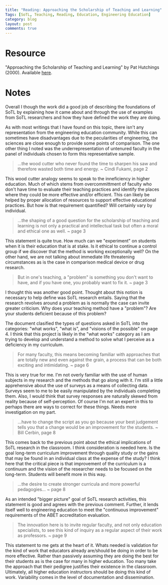 ```yaml
---
title: "Reading: Approaching the Scholarship of Teaching and Learning"
Tags: [SoTL, Teaching, Reading, Education, Engineering Education]
category: blog
layout: post
comments: true
---
```


# Resource
  "Approaching the Scholarship of Teaching and Learning" by Pat Hutchings (2000). Available [here](http://www.carnegiefoundation.org/elibrary/approaching-scholarship-teaching-and-learning).

# Notes
Overall I though the work did a good job of describing the foundations of SoTL by explaining how it came about and through the use of examples from SoTL researchers and how they have defined the work they are doing.

As with most writings that I have found on this topic, there isn't any representation from the engineering education community. While this can sometimes have disadvantages due to the pecularities of engineering, the sciences are close enough to provide some points of comparison. The one other thing I noted was the underrepresentation of untenured faculty in the panel of individuals chosen to form this representative sample.

> ...the wood cutter who never found the time to sharpen his saw and therefore wasted both time and energy. ~ Cindi Fukami, page 2

This wood cutter analogy seems to speak to the inneficiency in higher education. Much of which stems from overcommittment of faculty who don't have time to evaluate their teaching practices and identify the places where they could be more effective and/or efficient. This can likely be helped by proper allocation of resources to support effective educational practices. But how is that requirement quantified? Will certainly vary by individual.

> ...the shaping of a good question for the scholarship of teaching and learning is not only a practical and intellectual task but often a moral and ethical one as well. ~ page 3

This statement is quite true. How much can we "experiment" on students when it is their education that is at stake. Is it ethical to continue a control group if we discover that the method is working exceptionally well? On the other hand, we are not talking about immediate life threatening circumstances as is the case in comparison medical device or drug research.

> But in one's teaching, a "problem" is something you don't want to have, and if you have one, you probably want to fix it. ~ page 3

I thought this was another good point. Thought about this notion is necessary to help define was SoTL research entails. Saying that the research revolves around a problem as is normally the case can invite greater criticism. Why does your teaching method have a "problem"? Are your students deficient because of this problem?

The document clasified the types of questions asked in SoTL into the categories: "what works", "what is", and "visions of the possible" on page 4. I think that this project is likely in the "what works" category as I am trying to develop and understand a method to solve what I perceive as a deficiency in my curriculum.

> For many faculty, this means becoming familiar with approaches that are totally new and even against the grain, a process that can be both exciting and intimidating. ~ page 6

This is very true for me. I'm not overly familiar with the use of human subjects in my research and the methods that go along with it. I'm still a little apprehensive about the use of surveys as a means of collecting data. Surveys seem to me to be easily manipulated by the individuals completing them. Also, I would think that survey responses are naturally skewed from reality because of self-perception. Of course I'm not an expert in this to perhaps there are ways to correct for these things. Needs more investigation on my part.

> ...have to change the script as you go because your best judgement tells you that a change would be an improvement for the students. ~ Bill Cerbin, page 8

This comes back to the previous point about the ethical implications of SoTL research in the classroom. I think consideration is needed here. Is the goal long-term curriculum improvement through quality study or the gains that may be found in an individual class at the expense of the study? I think here that the critical piece is that improvement of the curriculum is a continuum and the vision of the researcher needs to be focused on the long-term. Students will benefit more in this way.

> ...the desire to create stronger curricula and more powerful pedagogies... ~ page 8

As an intended "bigger picture" goal of SoTL research activities, this statement is good and agrees with the previous comment. Further, it lends itself well to engineering education to meet the "continuous improvement" requirements of the ABET accreditation evaluation.

> The innovation here is to invite regular faculty, and not only education specialists, to see this kind of inquiry as a regular aspect of their work as professors. ~ page 9

This statement to me gets at the heart of it. Whats needed is validation for the kind of work that educators already are/should be doing in order to be more effective. Rather than passively assuming they are doing the best for their students as is the case for many in higher education. Too many take the approach that their pedigree justifies their existence in the classroom. Ultimately, all higher education instructors should be doing this kind of work. Variability comes in the level of documentation and dissemination.
